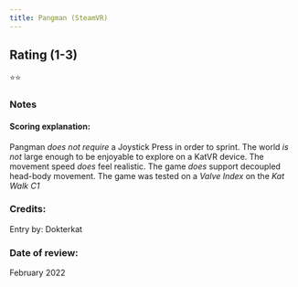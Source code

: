 ```yaml
---
title: Pangman (SteamVR)
---
```


## Rating (1-3)
⭐⭐

### Notes


#### Scoring explanation:
Pangman *does not require* a Joystick Press in order to sprint.
The world *is not* large enough to be enjoyable to explore on a KatVR device.
The movement speed *does* feel realistic.
The game *does* support decoupled head-body movement.
The game was tested on a *Valve Index* on the *Kat Walk C1*

### Credits:
Entry by: Dokterkat

### Date of review:
February 2022

